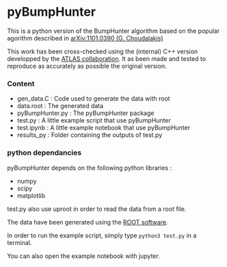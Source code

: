 # pyBumpHunter

This is a python version of the BumpHunter algorithm based on the popular agorithm described in [arXiv:1101.0390 (G. Choudalakis)](https://arxiv.org/abs/1101.0390)

This work has been cross-checked using the (internal) C++ version developped by the [ATLAS collaboration](https://atlas.cern/).
It as been made and tested to reproduce as accurately as possible the original version.

### Content

* gen_data.C : Code used to generate the data with root
* data.root  : The generated data
* pyBumpHunter.py : The pyBumpHunter package
* test.py : A little example script that use pyBumpHunter
* test.ipynb : A little example notebook that use pyBumpHunter
* results_py : Folder containing the outputs of test.py

### python dependancies

pyBumpHunter depends on the following python libraries :

* numpy
* scipy
* matplotlib

test.py also use uproot in order to read the data from a root file.

The data have been generated using the [ROOT software](https://root.cern.ch/).

In order to run the example script, simply type `python3 test.py` in a terminal.

You can also open the example notebook with jupyter.
